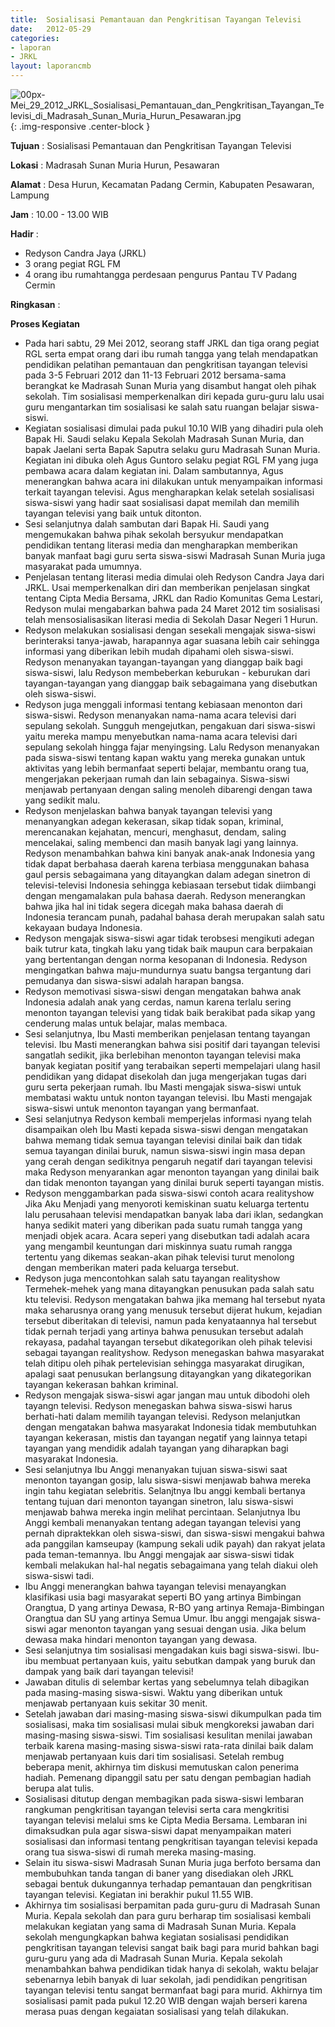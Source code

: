 ```yaml
---	
title: 	Sosialisasi Pemantauan dan Pengkritisan Tayangan Televisi
date: 	2012-05-29
categories:	
- laporan	
- JRKL	
layout: laporancmb	
---	
```

	
![00px-Mei_29_2012_JRKL_Sosialisasi_Pemantauan_dan_Pengkritisan_Tayangan_Televisi_di_Madrasah_Sunan_Muria_Hurun_Pesawaran.jpg](/uploads/00px-Mei_29_2012_JRKL_Sosialisasi_Pemantauan_dan_Pengkritisan_Tayangan_Televisi_di_Madrasah_Sunan_Muria_Hurun_Pesawaran.jpg){: .img-responsive .center-block }	
	
**Tujuan** :	Sosialisasi Pemantauan dan Pengkritisan Tayangan Televisi
	
**Lokasi** :	Madrasah Sunan Muria Hurun, Pesawaran
	
**Alamat** : 	Desa Hurun, Kecamatan Padang Cermin, Kabupaten Pesawaran, Lampung
	
**Jam** :	10.00 - 13.00 WIB
	
**Hadir** :	
*	Redyson Candra Jaya (JRKL)
*	3 orang pegiat RGL FM
*	4 orang ibu rumahtangga perdesaan pengurus Pantau TV Padang Cermin

**Ringkasan** :	

**Proses Kegiatan**
*	Pada hari sabtu, 29 Mei 2012, seorang staff JRKL dan tiga orang pegiat RGL serta empat orang dari ibu rumah tangga yang telah mendapatkan pendidikan pelatihan pemantauan dan pengkritisan tayangan televisi pada 3-5 Februari 2012 dan 11-13 Februari 2012 bersama-sama berangkat ke Madrasah Sunan Muria yang disambut hangat oleh pihak sekolah. Tim sosialisasi memperkenalkan diri kepada guru-guru lalu usai guru mengantarkan tim sosialisasi ke salah satu ruangan belajar siswa-siswi.
*	Kegiatan sosialisasi dimulai pada pukul 10.10 WIB yang dihadiri pula oleh Bapak Hi. Saudi selaku Kepala Sekolah Madrasah Sunan Muria, dan bapak Jaelani serta Bapak Saputra selaku guru Madrasah Sunan Muria. Kegiatan ini dibuka oleh Agus Guntoro selaku pegiat RGL FM yang juga pembawa acara dalam kegiatan ini. Dalam sambutannya, Agus menerangkan bahwa acara ini dilakukan untuk menyampaikan informasi terkait tayangan televisi. Agus mengharapkan kelak setelah sosialisasi siswa-siswi yang hadir saat sosialisasi dapat memilah dan memilih tayangan televisi yang baik untuk ditonton.
*	Sesi selanjutnya dalah sambutan dari Bapak Hi. Saudi yang mengemukakan bahwa pihak sekolah bersyukur mendapatkan pendidikan tentang literasi media dan mengharapkan memberikan banyak manfaat bagi guru serta siswa-siswi Madrasah Sunan Muria juga masyarakat pada umumnya.
*	Penjelasan tentang literasi media dimulai oleh Redyson Candra Jaya dari JRKL. Usai memperkenalkan diri dan memberikan penjelasan singkat tentang Cipta Media Bersama, JRKL dan Radio Komunitas Gema Lestari, Redyson mulai mengabarkan bahwa pada 24 Maret 2012 tim sosialisasi telah mensosialisasikan literasi media di Sekolah Dasar Negeri 1 Hurun.
*	Redyson melakukan sosialisasi dengan sesekali mengajak siswa-siswi berinteraksi tanya-jawab, harapannya agar suasana lebih cair sehingga informasi yang diberikan lebih mudah dipahami oleh siswa-siswi. Redyson menanyakan tayangan-tayangan yang dianggap baik bagi siswa-siswi, lalu Redyson membeberkan keburukan - keburukan dari tayangan-tayangan yang dianggap baik sebagaimana yang disebutkan oleh siswa-siswi.
*	Redyson juga menggali informasi tentang kebiasaan menonton dari siswa-siswi. Redyson menanyakan nama-nama acara televisi dari sepulang sekolah. Sungguh mengejutkan, pengakuan dari siswa-siswi yaitu mereka mampu menyebutkan nama-nama acara televisi dari sepulang sekolah hingga fajar menyingsing. Lalu Redyson menanyakan pada siswa-siswi tentang kapan waktu yang mereka gunakan untuk aktivitas yang lebih bermanfaat seperti belajar, membantu orang tua, mengerjakan pekerjaan rumah dan lain sebagainya. Siswa-siswi menjawab pertanyaan dengan saling menoleh dibarengi dengan tawa yang sedikit malu.
*	Redyson menjelaskan bahwa banyak tayangan televisi yang menanyangkan adegan kekerasan, sikap tidak sopan, kriminal, merencanakan kejahatan, mencuri, menghasut, dendam, saling mencelakai, saling membenci dan masih banyak lagi yang lainnya. Redyson menambahkan bahwa kini banyak anak-anak Indonesia yang tidak dapat berbahasa daerah karena terbiasa menggunakan bahasa gaul persis sebagaimana yang ditayangkan dalam adegan sinetron di televisi-televisi Indonesia sehingga kebiasaan tersebut tidak diimbangi dengan mengamalakan pula bahasa daerah. Redyson menerangkan bahwa jika hal ini tidak segera dicegah maka bahasa daerah di Indonesia terancam punah, padahal bahasa derah merupakan salah satu kekayaan budaya Indonesia.
*	Redyson mengajak siswa-siswi agar tidak terobsesi mengikuti adegan baik tutrur kata, tingkah laku yang tidak baik maupun cara berpakaian yang bertentangan dengan norma kesopanan di Indonesia. Redyson mengingatkan bahwa maju-mundurnya suatu bangsa tergantung dari pemudanya dan siswa-siswi adalah harapan bangsa.
*	Redyson memotivasi siswa-siswi dengan mengatakan bahwa anak Indonesia adalah anak yang cerdas, namun karena terlalu sering menonton tayangan televisi yang tidak baik berakibat pada sikap yang cenderung malas untuk belajar, malas membaca.
*	Sesi selanjutnya, Ibu Masti memberikan penjelasan tentang tayangan televisi. Ibu Masti menerangkan bahwa sisi positif dari tayangan televisi sangatlah sedikit, jika berlebihan menonton tayangan televisi maka banyak kegiatan positif yang terabaikan seperti mempelajari ulang hasil pendidikan yang didapat disekolah dan juga mengerjakan tugas dari guru serta pekerjaan rumah. Ibu Masti mengajak siswa-siswi untuk membatasi waktu untuk nonton tayangan televisi. Ibu Masti mengajak siswa-siswi untuk menonton tayangan yang bermanfaat.
*	Sesi selanjutnya Redyson kembali memperjelas informasi nyang telah disampaikan oleh Ibu Masti kepada siswa-siswi dengan mengatakan bahwa memang tidak semua tayangan televisi dinilai baik dan tidak semua tayangan dinilai buruk, namun siswa-siswi ingin masa depan yang cerah dengan sedikitnya pengaruh negatif dari tayangan televisi maka Redyson menyarankan agar menonton tayangan yang dinilai baik dan tidak menonton tayangan yang dinilai buruk seperti tayangan mistis.
*	Redyson menggambarkan pada siswa-siswi contoh acara realityshow Jika Aku Menjadi yang menyoroti kemiskinan suatu keluarga tertentu lalu perusahaan televisi mendapatkan banyak laba dari iklan, sedangkan hanya sedikit materi yang diberikan pada suatu rumah tangga yang menjadi objek acara. Acara seperi yang disebutkan tadi adalah acara yang mengambil keuntungan dari miskinnya suatu rumah rangga tertentu yang dikemas seakan-akan pihak televisi turut menolong dengan memberikan materi pada keluarga tersebut.
*	Redyson juga mencontohkan salah satu tayangan realityshow Termehek-mehek yang mana ditayangkan penusukan pada salah satu ktu televisi. Redyson mengatakan bahwa jika memang hal tersebut nyata maka seharusnya orang yang menusuk tersebut dijerat hukum, kejadian tersebut diberitakan di televisi, namun pada kenyataannya hal tersebut tidak pernah terjadi yang artinya bahwa penusukan tersebut adalah rekayasa, padahal tayangan tersebut dikategorikan oleh pihak televisi sebagai tayangan realityshow. Redyson menegaskan bahwa masyarakat telah ditipu oleh pihak pertelevisian sehingga masyarakat dirugikan, apalagi saat penusukan berlangsung ditayangkan yang dikategorikan tayangan kekerasan bahkan kriminal.
*	Redyson mengajak siswa-siswi agar jangan mau untuk dibodohi oleh tayangn televisi. Redyson menegaskan bahwa siswa-siswi harus berhati-hati dalam memilih tayangan televisi. Redyson melanjutkan dengan mengatakan bahwa masyarakat Indonesia tidak membutuhkan tayangan kekerasan, mistis dan tayangan negatif yang lainnya tetapi tayangan yang mendidik adalah tayangan yang diharapkan bagi masyarakat Indonesia.
*	Sesi selanjutnya Ibu Anggi menanyakan tujuan siswa-siswi saat menonton tayangan gosip, lalu siswa-siswi menjawab bahwa mereka ingin tahu kegiatan selebritis. Selanjtnya Ibu anggi kembali bertanya tentang tujuan dari menonton tayangan sinetron, lalu siswa-siswi menjawab bahwa mereka ingin melihat percintaan. Selanjutnya Ibu Anggi kembali menanyakan tentang adegan tayangan televisi yang pernah dipraktekkan oleh siswa-siswi, dan siswa-siswi mengakui bahwa ada panggilan kamseupay (kampung sekali udik payah) dan rakyat jelata pada teman-temannya. Ibu Anggi mengajak aar siswa-siswi tidak kembali melakukan hal-hal negatis sebagaimana yang telah diakui oleh siswa-siswi tadi.
*	Ibu Anggi menerangkan bahwa tayangan televisi menayangkan klasifikasi usia bagi masyarakat seperti BO yang artinya Bimbingan Orangtua, D yang artinya Dewasa, R-BO yang artinya Remaja-Bimbingan Orangtua dan SU yang artinya Semua Umur. Ibu anggi mengajak siswa-siswi agar menonton tayangan yang sesuai dengan usia. Jika belum dewasa maka hindari menonton tayangan yang dewasa.
*	Sesi selanjutnya tim sosialisasi mengadakan kuis bagi siswa-siswi. Ibu-ibu membuat pertanyaan kuis, yaitu sebutkan dampak yang buruk dan dampak yang baik dari tayangan televisi!
*	Jawaban ditulis di selembar kertas yang sebelumnya telah dibagikan pada masing-masing siswa-siswi. Waktu yang diberikan untuk menjawab pertanyaan kuis sekitar 30 menit.
*	Setelah jawaban dari masing-masing siswa-siswi dikumpulkan pada tim sosialisasi, maka tim sosialisasi mulai sibuk mengkoreksi jawaban dari masing-masing siswa-siswi. Tim sosialisasi kesulitan menilai jawaban terbaik karena masing-masing siswa-siswi rata-rata dinilai baik dalam menjawab pertanyaan kuis dari tim sosialisasi. Setelah rembug beberapa menit, akhirnya tim diskusi memutuskan calon penerima hadiah. Pemenang dipanggil satu per satu dengan pembagian hadiah berupa alat tulis.
*	Sosialisasi ditutup dengan membagikan pada siswa-siswi lembaran rangkuman pengkritisan tayangan televisi serta cara mengkritisi tayangan televisi melalui sms ke Cipta Media Bersama. Lembaran ini dimaksudkan pula agar siswa-siswi dapat menyampaikan materi sosialisasi dan informasi tentang pengkritisan tayangan televisi kepada orang tua siswa-siswi di rumah mereka masing-masing.
*	Selain itu siswa-siswi Madrasah Sunan Muria juga berfoto bersama dan membubuhkan tanda tangan di baner yang disediakan oleh JRKL sebagai bentuk dukungannya terhadap pemantauan dan pengkritisan tayangan televisi. Kegiatan ini berakhir pukul 11.55 WIB.
*	Akhirnya tim sosialisasi berpamitan pada guru-guru di Madrasah Sunan Muria. Kepala sekolah dan para guru berharap tim sosialisasi kembali melakukan kegiatan yang sama di Madrasah Sunan Muria. Kepala sekolah mengungkapkan bahwa kegiatan sosialisasi pendidikan pengkritisan tayangan televisi sangat baik bagi para murid bahkan bagi guru-guru yang ada di Madrasah Sunan Muria. Kepala sekolah menambahkan bahwa pendidikan tidak hanya di sekolah, waktu belajar sebenarnya lebih banyak di luar sekolah, jadi pendidikan pengritisan tayangan televisi tentu sangat bermanfaat bagi para murid. Akhirnya tim sosialisasi pamit pada pukul 12.20 WIB dengan wajah berseri karena merasa puas dengan kegaiatan sosialisasi yang telah dilakukan.
